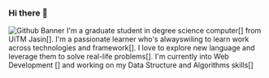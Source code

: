 ### Hi there 👋 

![Github Banner](https://user-images.githubusercontent.com/68144578/212797693-8fdea50b-45d7-4fc4-a1c9-c9199d04f60c.png)
I'm a graduate student in degree science computer[] from UiTM Jasin[]. I'm a passionate learner who's alwayswiling to learn work across technologies and framework[]. I love to explore new language and leverage them to solve real-life problems[]. I'm currently into Web Development [] and working on my Data Structure and Algorithms skills[]





